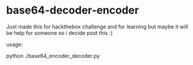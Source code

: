 # base64-decoder-encoder
Just made this for hackthebox challenge and for learning but maybe it will be help for someone so i decide post this :)

usage:

python ./base64_encoder_decoder.py 
